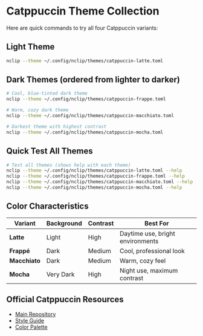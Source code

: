 # Catppuccin Theme Collection

Here are quick commands to try all four Catppuccin variants:

## Light Theme
```bash
nclip --theme ~/.config/nclip/themes/catppuccin-latte.toml
```

## Dark Themes (ordered from lighter to darker)
```bash
# Cool, blue-tinted dark theme
nclip --theme ~/.config/nclip/themes/catppuccin-frappe.toml

# Warm, cozy dark theme
nclip --theme ~/.config/nclip/themes/catppuccin-macchiato.toml

# Darkest theme with highest contrast
nclip --theme ~/.config/nclip/themes/catppuccin-mocha.toml
```

## Quick Test All Themes
```bash
# Test all themes (shows help with each theme)
nclip --theme ~/.config/nclip/themes/catppuccin-latte.toml --help
nclip --theme ~/.config/nclip/themes/catppuccin-frappe.toml --help
nclip --theme ~/.config/nclip/themes/catppuccin-macchiato.toml --help
nclip --theme ~/.config/nclip/themes/catppuccin-mocha.toml --help
```

## Color Characteristics

| Variant | Background | Contrast | Best For |
|---------|------------|----------|----------|
| **Latte** | Light | High | Daytime use, bright environments |
| **Frappé** | Dark | Medium | Cool, professional look |
| **Macchiato** | Dark | Medium | Warm, cozy feel |
| **Mocha** | Very Dark | High | Night use, maximum contrast |

## Official Catppuccin Resources
- [Main Repository](https://github.com/catppuccin/catppuccin)
- [Style Guide](https://github.com/catppuccin/catppuccin/blob/main/docs/style-guide.md)
- [Color Palette](https://github.com/catppuccin/catppuccin#-palette)